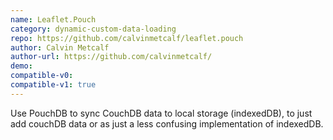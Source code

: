 ```yaml
---
name: Leaflet.Pouch
category: dynamic-custom-data-loading
repo: https://github.com/calvinmetcalf/leaflet.pouch
author: Calvin Metcalf
author-url: https://github.com/calvinmetcalf/
demo: 
compatible-v0:
compatible-v1: true
---
```


Use PouchDB to sync CouchDB data to local storage (indexedDB), to just add couchDB data or as just a less confusing implementation of indexedDB.
